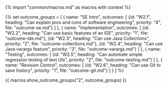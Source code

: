 {% import "common/macros.md" as macros with context %}

{% set outcome_groups = [
  {
    name: "SE Intro", 
    outcomes: 
      [
        {id: "W2.1", heading: "Can explain pros and cons of software engineering", priority: "4", file: "outcome-se.md"}
      ]
  },
  {
    name: "Implementation", 
    outcomes: 
      [
        {id: "W2.2", heading: "Can use basic features of an IDE", priority: "1", file: "outcome-ide.md"},
        {id: "W2.3", heading: "Can use Java Collections", priority: "2", file: "outcome-collections.md"},
        {id: "W2.4", heading: "Can use Java varargs feature", priority: "3", file: "outcome-varargs.md"}
      ]
  },
  {
    name: "Testing", 
    outcomes: 
    [
      {id: "W2.5", heading: "Can automate simple regression testing of text UIs", priority: "2", file: "outcome-testing.md"}
    ]
   },
  {
    name: "Revision Control", 
    outcomes: 
    [
      {id: "W2.6", heading: "Can use Git to save history", priority: "1", file: "outcome-git.md"}
    ]
   }
  ] %}

{{ macros.show_outcome_groups("2", outcome_groups) }}


